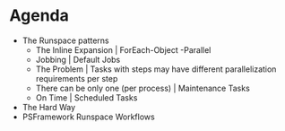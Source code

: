 ﻿# Agenda

+ The Runspace patterns
  + The Inline Expansion | ForEach-Object -Parallel
  + Jobbing | Default Jobs
  + The Problem | Tasks with steps may have different parallelization requirements per step
  + There can be only one (per process) | Maintenance Tasks
  + On Time | Scheduled Tasks
+ The Hard Way
+ PSFramework Runspace Workflows
